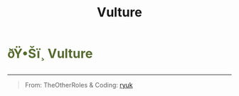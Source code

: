 ﻿---
lang: en-US
title: Vulture
prev:
next:
---

# <font color="#556b2f">ðŸ•Šï¸ <b>Vulture</b></font> <Badge text="Chaos" type="tip" vertical="middle"/>
---

> From: TheOtherRoles & Coding: [ryuk](#)
